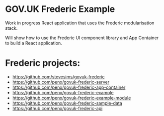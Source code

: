 # GOV.UK Frederic Example

Work in progress React application that uses the Frederic modularisation stack.

Will show how to use the Frederic UI component library and App Container to build a React application.

# Frederic projects:

- https://github.com/stevesims/govuk-frederic
- https://github.com/penx/govuk-frederic-server
- https://github.com/penx/govuk-frederic-app-container
- https://github.com/penx/govuk-frederic-example
- https://github.com/penx/govuk-frederic-example-module
- https://github.com/penx/govuk-frederic-sample-data
- https://github.com/penx/govuk-frederic-api
